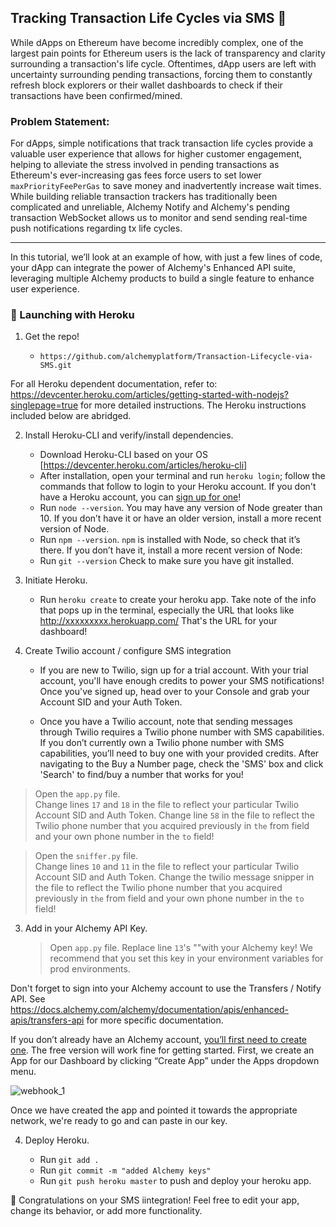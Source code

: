 ## Tracking Transaction Life Cycles via SMS 📱

While dApps on Ethereum have become incredibly complex, one of the largest pain points for Ethereum users is the lack of transparency and clarity surrounding a transaction's life cycle. Oftentimes, dApp users are left with uncertainty surrounding pending transactions, forcing them to constantly refresh block explorers or their wallet dashboards to check if their transactions have been confirmed/mined. 

### Problem Statement: ###
For dApps, simple notifications that track transaction life cycles provide a valuable user experience that allows for higher customer engagement, helping to alleviate the stress involved in pending transactions as Ethereum's ever-increasing gas fees force users to set lower `maxPriorityFeePerGas` to save money and inadvertently increase wait times. While building reliable transaction trackers has traditionally been complicated and unreliable, Alchemy Notify and Alchemy's pending transaction WebSocket allows us to monitor and send sending real-time push notifications regarding tx life cycles.  

***
In this tutorial, we’ll look at an example of how, with just a few lines of code, your dApp can integrate the power of Alchemy's Enhanced API suite, leveraging multiple Alchemy products to build a single feature to enhance user experience.


### 🚀 Launching with Heroku ###

 1. Get the repo!

      * `https://github.com/alchemyplatform/Transaction-Lifecycle-via-SMS.git`

For all Heroku dependent documentation, refer to:
https://devcenter.heroku.com/articles/getting-started-with-nodejs?singlepage=true 
for more detailed instructions.  The Heroku instructions included below are abridged.

 2. Install Heroku-CLI and verify/install dependencies.

      * Download Heroku-CLI based on your OS [https://devcenter.heroku.com/articles/heroku-cli]
      * After installation, open your terminal and run `heroku login`; follow the commands that follow to login to your Heroku account.  If you don't have a Heroku account, you can [sign up for one](https://dashboard.heroku.com/apps)!
      * Run `node --version`.  You may have any version of Node greater than 10.  If you don’t have it or have an older version, install a more recent version of Node.
      * Run `npm --version`.  `npm` is installed with Node, so check that it’s there. If you don’t have it, install a more recent version of Node:
      * Run `git --version`   Check to make sure you have git installed.  

 3. Initiate Heroku.
 
      * Run `heroku create` to create your heroku app. Take note of the info that pops up in the terminal, especially the URL that looks like  http://xxxxxxxxx.herokuapp.com/ That's the URL for your dashboard!

 4. Create Twilio account / configure SMS integration

     * If you are new to Twilio, sign up for a trial account. With your trial account, you'll have enough credits to power your SMS notifications!  Once you've signed up, head over to your Console and grab your Account SID and your Auth Token. 

     * Once you have a Twilio account,  note that sending messages through Twilio requires a Twilio phone number with SMS capabilities. If you don’t currently own a Twilio phone number with SMS capabilities, you’ll need to buy one with your provided credits. After navigating to the Buy a Number page, check the 'SMS' box and click 'Search' to find/buy a number that works for you!

  > Open the `app.py` file.  
  > Change lines  `17` and  `18` in the file to reflect your particular Twilio Account SID and Auth Token. 
  > Change line `58` in the file to reflect the Twilio phone number that you acquired previously in  `the` from field and your own phone number in the  `to` field!

  > Open the `sniffer.py` file.  
  > Change lines  `10` and  `11` in the file to reflect your particular Twilio Account SID and Auth Token. 
  > Change the twilio message snipper in the file to reflect the Twilio phone number that you acquired previously in  `the` from field and your own phone number in the  `to` field!

 3. Add in your Alchemy API Key.

      > Open `app.py` file.
      > Replace line `13`'s "<Alchemy Key>"with your Alchemy key! We recommend that you set this key in your environment variables for prod environments. 
      
Don't forget to sign into your Alchemy account to use the Transfers / Notify API.  See https://docs.alchemy.com/alchemy/documentation/apis/enhanced-apis/transfers-api for more specific documentation.  

If you don’t already have an Alchemy account, [you’ll first need to create one](https://alchemy.com/?r=affiliate:ba2189be-b27d-4ce9-9d52-78ce131fdc2d). The free version will work fine for getting started.  First, we create an App for our Dashboard by clicking “Create App” under the Apps dropdown menu.

![webhook_1](https://github.com/pileofscraps/Alchemy-Transfers-Tutorial/blob/master/app.png)
      
Once we have created the app and pointed it towards the appropriate network, we're ready to go and can paste in our key.

 4. Deploy Heroku.

      * Run `git add .`
      * Run `git commit -m "added Alchemy keys"`
      * Run `git push heroku master` to push and deploy your heroku app.
     
🎉 Congratulations on your SMS iintegration! Feel free to edit your app, change its behavior, or add more functionality.
